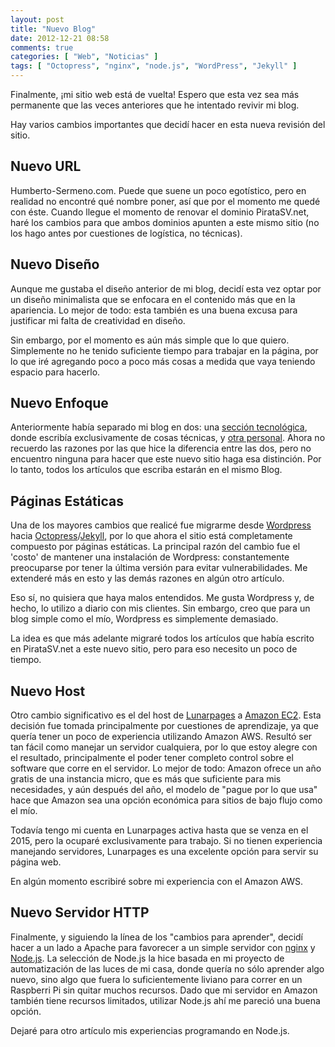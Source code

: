 ```yaml
---
layout: post
title: "Nuevo Blog"
date: 2012-12-21 08:58
comments: true
categories: [ "Web", "Noticias" ]
tags: [ "Octopress", "nginx", "node.js", "WordPress", "Jekyll" ]
---
```


Finalmente, ¡mi sitio web está de vuelta! Espero que esta vez sea más permanente
que las veces anteriores que he intentado revivir mi blog.

Hay varios cambios importantes que decidí hacer en esta nueva revisión del sitio.

<!-- more -->

Nuevo URL
---------

Humberto-Sermeno.com. Puede que suene un poco egotístico, pero 
  en realidad no encontré qué nombre poner, así que por el momento me quedé con éste. 
  Cuando llegue el momento de renovar el dominio PirataSV.net, haré los cambios para
  que ambos dominios apunten a este mismo sitio (no los hago antes por cuestiones de
  logística, no técnicas).

Nuevo Diseño
------------

Aunque me gustaba el diseño anterior de mi blog, decidí esta vez optar
por un diseño minimalista que se enfocara en el contenido más que en la apariencia.
Lo mejor de todo: esta también es una buena excusa para justificar mi falta de 
creatividad en diseño.

Sin embargo, por el momento es aún más simple que lo que quiero. Simplemente no he 
tenido suficiente tiempo para trabajar en la página, por lo que iré agregando
poco a poco más cosas a medida que vaya teniendo espacio para hacerlo.

Nuevo Enfoque
-------------

Anteriormente había separado mi blog en dos: una [sección tecnológica](http://tech.piratasv.net),
donde escribía exclusivamente de cosas técnicas, y [otra personal](http://piratasv.net). Ahora
no recuerdo las razones por las que hice la diferencia entre las dos, pero no encuentro ninguna
para hacer que este nuevo sitio haga esa distinción. Por lo tanto, todos los artículos que escriba
estarán en el mismo Blog.

Páginas Estáticas
-----------------
 
Una de los mayores cambios que realicé fue migrarme desde [Wordpress](http://wordpress.org) hacia 
[Octopress](http://octopress.org)/[Jekyll](http://jekyllrb.com/), por
lo que ahora el sitio está completamente compuesto por páginas estáticas. La
principal razón del cambio fue el 'costo' de mantener una instalación de Wordpress: constantemente
preocuparse por tener la última versión para evitar vulnerabilidades. Me extenderé más en esto
y las demás razones en algún otro artículo.

Eso sí, no quisiera que haya malos entendidos. Me gusta Wordpress y, de hecho, lo utilizo a diario
con mis clientes. Sin embargo, creo que para un blog simple como el mío, Wordpress es simplemente
demasiado.

La idea es que más adelante migraré todos los artículos que había escrito en PirataSV.net a este
nuevo sitio, pero para eso necesito un poco de tiempo.

Nuevo Host
----------

Otro cambio significativo es el del host de [Lunarpages](http://lunarpages.com) a 
[Amazon EC2](http://aws.amazon.com/). Esta decisión fue tomada principalmente por cuestiones de
aprendizaje, ya que quería tener un poco de experiencia utilizando Amazon AWS. Resultó ser tan
fácil como manejar un servidor cualquiera, por lo que estoy alegre con el resultado, principalmente
el poder tener completo control sobre el software que corre en el servidor. Lo mejor de todo: Amazon
ofrece un año gratis de una instancia micro, que es más que suficiente para mis necesidades, y aún
después del año, el modelo de "pague por lo que usa" hace que Amazon sea una opción económica
para sitios de bajo flujo como el mío.

Todavía tengo mi cuenta en Lunarpages activa hasta que se venza en el 2015, pero la ocuparé
exclusivamente para trabajo. Si no tienen experiencia manejando servidores, Lunarpages es una
excelente opción para servir su página web.

En algún momento escribiré sobre mi experiencia con el Amazon AWS.

Nuevo Servidor HTTP
-------------------

Finalmente, y siguiendo la línea de los "cambios para aprender", decidí hacer a un lado a Apache
para favorecer a un simple servidor con [nginx](http://nginx.org/) y [Node.js](http://nodejs.org/).
La selección de Node.js la hice basada en mi proyecto de automatización de las luces de mi casa,
donde quería no sólo aprender algo nuevo, sino algo que fuera lo suficientemente liviano para
correr en un Raspberri Pi sin quitar muchos recursos. Dado que mi servidor en Amazon también 
tiene recursos limitados, utilizar Node.js ahí me pareció una buena opción.

Dejaré para otro artículo mis experiencias programando en Node.js.